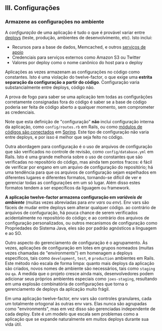 ## III. Configurações
### Armazene as configurações no ambiente

A *configuração* de uma aplicação é tudo o que é provável variar entre [deploys](/codebase) (teste, produção, ambientes de desenvolvimento, etc). Isto inclui:

* Recursos para a base de dados, Memcached, e outros [serviços de apoio](/backing-services)
* Credenciais para serviços externos como Amazon S3 ou Twitter
* Valores por deploy como o nome canônico do host para o deploy

Aplicações as vezes armazenam as configurações no código como constantes. Isto é uma violação do twelve-factor, o que exige uma **estrita separação da configuração a partir do código**. Configuração varia substancialmente entre deploys, código não.

A prova de fogo para saber se uma aplicação tem todas as configurãções corretamente consignadas fora do código é saber se a base de código poderia ser feita de código aberto a qualquer momento, sem comprometer as credenciais.

Note que esta definição de "configuração" **não** inclui configuração interna da aplicação, como `config/routes.rb` em Rails, ou como [módulos de códigos são conectados](http://static.springsource.org/spring/docs/2.5.x/reference/beans.html) em [Spring](http://www.springsource.org/). Este tipo de configuração não varia entre deploys, e por isso é melhor que seja feito no código.

Outra abordagem para configuração é o uso de arquivos de configuração que são verificados no controle de revisão, como `config/database.yml` em Rails. Isto é uma grande melhoria sobre o uso de constantes que são verificadas no repositório do código, mas ainda tem pontos fracos: é fácil de verificar por engano em um arquivo de configuração do repositório; há uma tendência para que os arquivos de configuração sejam espelhados em diferentes lugares e diferentes formatos, tornando-se difícil de ver e gerenciar todas as configurações em um só lugar. Além disso estes formatos tendem a ser específicos da liguagem ou framework.

**A aplicação twelve-factor armazena configuração em *variáveis de ambiente*** (muitas vezes abreviadas para *env vars* ou *env*). Env vars são fáceis de mudar entre deploys sem alterar qualquer código. ao contrário de arquivos de confuguração, há pouca chance de serem verificados acidentalmente no repositório do código; e ao contrário dos arquivos de configuração personalizados, ou outros mecanismos de configuração como Propriedades do Sistema Java, eles são por padrão agnósticos a linguagem e ao SO. 

Outro aspecto do gerenciamento de configuração é o agrupamento. Às vezes, aplicações de configuração em lotes em grupos nomeados (muitas vezes chamadas de "environments") em homenagem a deploys específicos, tais como `development`, `test`, e `production` ambientes em Rails. Este método não escala de forma limpa: quanto mais deploys da aplicação são criados, novos nomes de ambiente são necessários, tais como `staging` ou `qa`. A medida que o projeto cresce ainda mais, desenvolvedores podem adicionar seus próprios ambientes especiais como `joes-staging`, resultando em uma explosão combinatória de configurações que torna o gerenciamento de deploys da aplicação muito frágil.

Em uma aplicação twelve-factor, env vars são controles granulares, cada um totalmente ortogonal às outras env vars. Elas nunca são agrupadas como "environments", mas em vez disso são gerenciadas independente de cada deploy. Este é um modelo que escala sem problemas como a aplicação que se expande naturalmente em muitos deploys durante sua vida útil.   

